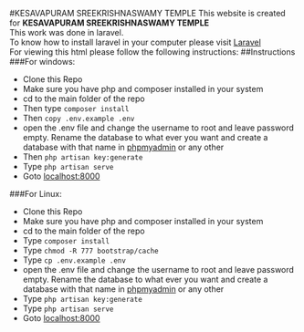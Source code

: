 #KESAVAPURAM SREEKRISHNASWAMY TEMPLE
This website is created for **KESAVAPURAM SREEKRISHNASWAMY TEMPLE**<br>
This work was done in laravel.
<br>To know how to install laravel in your computer please visit [Laravel](https://laravel.com/docs/5.3)</a><br>
For viewing this html please follow the following instructions:
##Instructions
###For windows:
- Clone this Repo
- Make sure you have php and composer installed in your system
- cd to the main folder of the repo
- Then type `composer install`
- Then `copy .env.example .env`
- open the .env file and change the username to root and leave password empty. Rename the database to what ever you want and create a database with that name in [phpmyadmin](http://localhost/phpmyadmin/) or any other
- Then `php artisan key:generate`
- Type `php artisan serve`
- Goto [localhost:8000](http://localhost:8000/)

###For Linux:
- Clone this Repo
- Make sure you have php and composer installed in your system
- cd to the main folder of the repo
- Type `composer install`
- Type `chmod -R 777 bootstrap/cache`
- Type `cp .env.example .env`
- open the .env file and change the username to root and leave password empty. Rename the database to what ever you want and create a database with that name in [phpmyadmin](http://localhost/phpmyadmin/) or any other
- Type `php artisan key:generate`
- Type `php artisan serve`
- Goto [localhost:8000](http://localhost:8000/)
